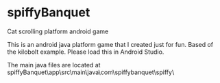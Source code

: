 # spiffyBanquet
Cat scrolling platform android  game

This is an android java platform game that I created just for fun. Based of the kilobolt example.  Please load this in Android Studio.

The main java files are located at spiffyBanquet\app\src\main\java\com\spiffybanquet\spiffy\
